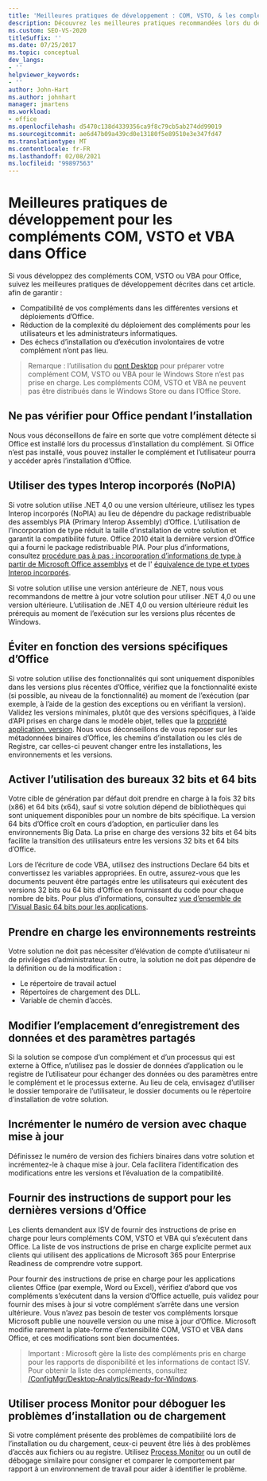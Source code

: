 ```yaml
---
title: 'Meilleures pratiques de développement : COM, VSTO, & les compléments VBA dans Office'
description: Découvrez les meilleures pratiques recommandées lors du développement de compléments COM, VSTO et VBA pour Microsoft Office.
ms.custom: SEO-VS-2020
titleSuffix: ''
ms.date: 07/25/2017
ms.topic: conceptual
dev_langs:
- ''
helpviewer_keywords:
- ''
author: John-Hart
ms.author: johnhart
manager: jmartens
ms.workload:
- office
ms.openlocfilehash: d5470c138d4339356ca9f8c79cb5ab274dd99019
ms.sourcegitcommit: ae6d47b09a439cd0e13180f5e89510e3e347fd47
ms.translationtype: MT
ms.contentlocale: fr-FR
ms.lasthandoff: 02/08/2021
ms.locfileid: "99897563"
---
```

# <a name="development-best-practices-for-com-vsto-and-vba-add-ins-in-office"></a>Meilleures pratiques de développement pour les compléments COM, VSTO et VBA dans Office
  Si vous développez des compléments COM, VSTO ou VBA pour Office, suivez les meilleures pratiques de développement décrites dans cet article.   afin de garantir :

- Compatibilité de vos compléments dans les différentes versions et déploiements d’Office.
- Réduction de la complexité du déploiement des compléments pour les utilisateurs et les administrateurs informatiques.
- Des échecs d’installation ou d’exécution involontaires de votre complément n’ont pas lieu.

>Remarque : l’utilisation du [pont Desktop](/windows/uwp/porting/desktop-to-uwp-root) pour préparer votre complément COM, VSTO ou VBA pour le Windows Store n’est pas prise en charge. Les compléments COM, VSTO et VBA ne peuvent pas être distribués dans le Windows Store ou dans l’Office Store.

## <a name="do-not-check-for-office-during-installation"></a>Ne pas vérifier pour Office pendant l’installation
 Nous vous déconseillons de faire en sorte que votre complément détecte si Office est installé lors du processus d’installation du complément. Si Office n’est pas installé, vous pouvez installer le complément et l’utilisateur pourra y accéder après l’installation d’Office.

## <a name="use-embedded-interop-types-nopia"></a>Utiliser des types Interop incorporés (NoPIA)
Si votre solution utilise .NET 4,0 ou une version ultérieure, utilisez les types Interop incorporés (NoPIA) au lieu de dépendre du package redistribuable des assemblys PIA (Primary Interop Assembly) d’Office. L’utilisation de l’incorporation de type réduit la taille d’installation de votre solution et garantit la compatibilité future. Office 2010 était la dernière version d’Office qui a fourni le package redistribuable PIA. Pour plus d’informations, consultez [procédure pas à pas : incorporation d’informations de type à partir de Microsoft Office assemblys](/previous-versions/ee317478(v=vs.140)) et de l' [équivalence de type et types Interop incorporés](/windows/uwp/porting/desktop-to-uwp-root).

Si votre solution utilise une version antérieure de .NET, nous vous recommandons de mettre à jour votre solution pour utiliser .NET 4,0 ou une version ultérieure. L’utilisation de .NET 4,0 ou version ultérieure réduit les prérequis au moment de l’exécution sur les versions plus récentes de Windows.

## <a name="avoid-depending-on-specific-office-versions"></a>Éviter en fonction des versions spécifiques d’Office
Si votre solution utilise des fonctionnalités qui sont uniquement disponibles dans les versions plus récentes d’Office, vérifiez que la fonctionnalité existe (si possible, au niveau de la fonctionnalité) au moment de l’exécution (par exemple, à l’aide de la gestion des exceptions ou en vérifiant la version). Validez les versions minimales, plutôt que des versions spécifiques, à l’aide d’API prises en charge dans le modèle objet, telles que la [propriété application. version](<xref:Microsoft.Office.Interop.Excel._Application.Version%2A>). Nous vous déconseillons de vous reposer sur les métadonnées binaires d’Office, les chemins d’installation ou les clés de Registre, car celles-ci peuvent changer entre les installations, les environnements et les versions.

## <a name="enable-both-32-bit-and-64-bit-office-usage"></a>Activer l’utilisation des bureaux 32 bits et 64 bits
Votre cible de génération par défaut doit prendre en charge à la fois 32 bits (x86) et 64 bits (x64), sauf si votre solution dépend de bibliothèques qui sont uniquement disponibles pour un nombre de bits spécifique. La version 64 bits d’Office croît en cours d’adoption, en particulier dans les environnements Big Data. La prise en charge des versions 32 bits et 64 bits facilite la transition des utilisateurs entre les versions 32 bits et 64 bits d’Office.

Lors de l’écriture de code VBA, utilisez des instructions Declare 64 bits et convertissez les variables appropriées. En outre, assurez-vous que les documents peuvent être partagés entre les utilisateurs qui exécutent des versions 32 bits ou 64 bits d’Office en fournissant du code pour chaque nombre de bits. Pour plus d’informations, consultez [vue d’ensemble de l’Visual Basic 64 bits pour les applications](/office/vba/Language/Concepts/Getting-Started/64-bit-visual-basic-for-applications-overview).

## <a name="support-restricted-environments"></a>Prendre en charge les environnements restreints
Votre solution ne doit pas nécessiter d’élévation de compte d’utilisateur ni de privilèges d’administrateur. En outre, la solution ne doit pas dépendre de la définition ou de la modification :

- Le répertoire de travail actuel
- Répertoires de chargement des DLL.
- Variable de chemin d’accès.

## <a name="change-the-save-location-of-shared-data-and-settings"></a>Modifier l’emplacement d’enregistrement des données et des paramètres partagés
Si la solution se compose d’un complément et d’un processus qui est externe à Office, n’utilisez pas le dossier de données d’application ou le registre de l’utilisateur pour échanger des données ou des paramètres entre le complément et le processus externe. Au lieu de cela, envisagez d’utiliser le dossier temporaire de l’utilisateur, le dossier documents ou le répertoire d’installation de votre solution.

## <a name="increment-the-version-number-with-each-update"></a>Incrémenter le numéro de version avec chaque mise à jour
Définissez le numéro de version des fichiers binaires dans votre solution et incrémentez-le à chaque mise à jour. Cela facilitera l’identification des modifications entre les versions et l’évaluation de la compatibilité.

## <a name="provide-support-statements-for-the-latest-versions-of-office"></a>Fournir des instructions de support pour les dernières versions d’Office
Les clients demandent aux ISV de fournir des instructions de prise en charge pour leurs compléments COM, VSTO et VBA qui s’exécutent dans Office. La liste de vos instructions de prise en charge explicite permet aux clients qui utilisent des applications de Microsoft 365 pour Enterprise Readiness de comprendre votre support.

Pour fournir des instructions de prise en charge pour les applications clientes Office (par exemple, Word ou Excel), vérifiez d’abord que vos compléments s’exécutent dans la version d’Office actuelle, puis validez pour fournir des mises à jour si votre complément s’arrête dans une version ultérieure. Vous n’avez pas besoin de tester vos compléments lorsque Microsoft publie une nouvelle version ou une mise à jour d’Office. Microsoft modifie rarement la plate-forme d’extensibilité COM, VSTO et VBA dans Office, et ces modifications sont bien documentées.

>Important : Microsoft gère la liste des compléments pris en charge pour les rapports de disponibilité et les informations de contact ISV. Pour obtenir la liste des compléments, consultez [/ConfigMgr/Desktop-Analytics/Ready-for-Windows](/configmgr/desktop-analytics/ready-for-windows).

## <a name="use-process-monitor-to-help-debug-installation-or-loading-issues"></a>Utiliser process Monitor pour déboguer les problèmes d’installation ou de chargement
Si votre complément présente des problèmes de compatibilité lors de l’installation ou du chargement, ceux-ci peuvent être liés à des problèmes d’accès aux fichiers ou au registre. Utilisez [Process Monitor](/sysinternals/downloads/procmon) ou un outil de débogage similaire pour consigner et comparer le comportement par rapport à un environnement de travail pour aider à identifier le problème.